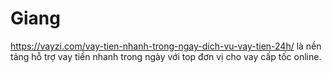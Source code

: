 # Giang
https://vayzi.com/vay-tien-nhanh-trong-ngay-dich-vu-vay-tien-24h/ là nền tảng hỗ trợ vay tiền nhanh trong ngày với top đơn vị cho vay cấp tốc online.
